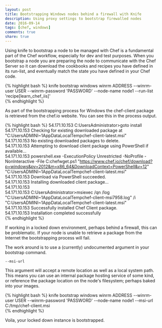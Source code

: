 ```yaml
---
layout: post
title: Bootstrapping Windows nodes behind a firewall with Knife
description: Using proxy settings to bootstrap firewalled nodes
date: 2016-09-14
tags: [chef, windows]
comments: true
share: true
---
```



Using knife to bootstrap a node to be managed with Chef is a fundamental part of the Chef workflow, especially for dev and test purposes. When you bootstrap a node you are preparing the node to communicate with the Chef Server so it can download the cookbooks and recipes you have defined in its run-list, and eventually match the state you have defined in your Chef code.

{% highlight bash %}
knife bootstrap windows winrm ADDRESS --winrm-user USER --winrm-password 'PASSWORD' --node-name node1 --run-list 'recipe[learn_chef_iis]'  
{% endhighlight %}


As part of the bootstrapping process for Windows the chef-client package is retrieved from the chef.io website. You can see this in the process output.

{% highlight bash %}
54.171.10.153 C:UsersAdministrator>goto install  
54.171.10.153 Checking for existing downloaded package at "C:UsersADMINI~1AppDataLocalTempchef-client-latest.msi"  
54.171.10.153 No existing downloaded packages to delete.  
54.171.10.153 Attempting to download client package using PowerShell if available...  
54.171.10.153 powershell.exe -ExecutionPolicy Unrestricted -NoProfile -NonInteractive -File  C:chefwget.ps1 "https://www.chef.io/chef/download?p=windows&pv=2012&m=x86_64&DownloadContext=PowerShell&v=12" "C:UsersADMINI~1AppDataLocalTempchef-client-latest.msi"  
54.171.10.153 Download via PowerShell succeeded.  
54.171.10.153 Installing downloaded client package...  
54.171.10.153  
54.171.10.153 C:UsersAdministrator>msiexec /qn /log "C:UsersADMINI~1AppDataLocalTempchef-client-msi7958.log" /i "C:UsersADMINI~1AppDataLocalTempchef-client-latest.msi"  
54.171.10.153 Successfully installed Chef Client package.  
54.171.10.153 Installation completed successfully  
{% endhighlight %}

If working in a locked down environment, perhaps behind a firewall, this can be problematic. If your node is unable to retrieve a package from the Internet the bootstrapping process will fail.

The work around is to use a (currently) undocumented argument in your bootstrap command.

`--msi-url`

This argument will accept a remote location as well as a local system path. This means you can use an internal package hosting service of some kind, or reference the package location on the node's filesystem; perhaps baked into your images.

{% highlight bash %}
knife bootstrap windows winrm ADDRESS --winrm-user USER --winrm-password 'PASSWORD' --node-name node1 --msi-url C:/tmp/chef-client.msi  
{% endhighlight %}

Voila, your locked down instance is bootstrapped.
